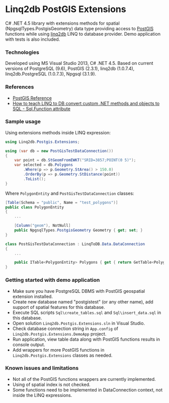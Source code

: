 # Linq2db PostGIS Extensions
C# .NET 4.5 library with extensions methods for spatial (NpgsqlTypes.PostgisGeometry) data type providing access to [PostGIS](http://postgis.net/) functions while using [linq2db](https://github.com/linq2db/linq2db) LINQ to database provider.
Demo application with tests is also included.

### Technologies
Developed using MS Visual Studio 2013, C# .NET 4.5.
Based on current versions of PostgreSQL (9.6), PostGIS (2.3.1), linq2db (1.0.7.4), linq2db.PostgreSQL (1.0.7.3), Npgsql (3.1.9).

### References
* [PostGIS Reference](http://postgis.refractions.net/documentation/manual-1.5/reference.html)
* [How to teach LINQ to DB convert custom .NET methods and objects to SQL - Sql.Function attribute](http://blog.linq2db.com/2016/06/how-to-teach-linq-to-db-convert-custom.html)

### Sample usage
Using extensions methods inside LINQ expression:

```c#
using Linq2db.Postgis.Extensions;

using (var db = new PostGisTestDataConnection())
{
    var point = db.StGeomFromEWKT("SRID=3857;POINT(0 5)");
    var selected = db.Polygons
        .Where(p => p.Geometry.StArea() > 150.0)
        .OrderBy(p => p.Geometry.StDistance(point))
        .ToList();
}
```

Where `PolygonEntity` and `PostGisTestDataConnection` classes:

```c#
[Table(Schema = "public", Name = "test_polygons")]
public class PolygonEntity
{
	...

    [Column("geom"), NotNull]
    public NpgsqlTypes.PostgisGeometry Geometry { get; set; }
}

class PostGisTestDataConnection : LinqToDB.Data.DataConnection
{
	...

	public ITable<PolygonEntity> Polygons { get { return GetTable<PolygonEntity>(); } }
}
```

### Getting started with demo application
* Make sure you have PostgreSQL DBMS with PostGIS geospatial extension installed.
* Create new database named "postgistest" (or any other name), add support of spatial features for this database.
* Execute SQL scripts `Sql\create_tables.sql` and `Sql\insert_data.sql` in this database.
* Open solution `Linq2db.Postgis.Extensions.sln` in Visual Studio.
* Check database connection string in `App.config` of `Linq2db.Postgis.Extensions.DemoApp` project.
* Run application, view table data along with PostGIS functions results in console output.
* Add wrappers for more PostGIS functions in `Linq2db.Postgis.Extensions` classes as needed.

### Known issues and limitations
* Not all of the PostGIS functions wrappers are currently implemented.
* Using of spatial index is not checked.
* Some functions need to be implemented in DataConnection context, not inside the LINQ expressions.